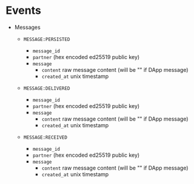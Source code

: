 # Events

- Messages

    - `MESSAGE:PERSISTED`
        - `message_id`
        - `partner` (hex encoded ed25519 public key)
        - `message`
            - `content` raw message content (will be "" if DApp message)
            - `created_at` unix timestamp

    - `MESSAGE:DELIVERED`
        - `message_id`
        - `partner` (hex encoded ed25519 public key)
        - `message`
            - `content` raw message content (will be "" if DApp message)
            - `created_at` unix timestamp


    - `MESSAGE:RECEIVED`
        - `message_id`
        - `partner` (hex encoded ed25519 public key)
        - `message`
            - `content` raw message content (will be "" if DApp message)
            - `created_at` unix timestamp

